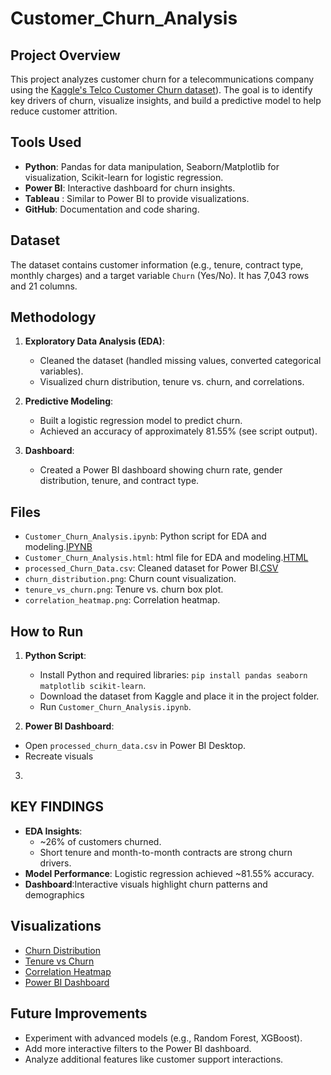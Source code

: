 # Customer_Churn_Analysis

## Project Overview
This project analyzes customer churn for a telecommunications company using the [Kaggle's Telco Customer Churn dataset](https://www.kaggle.com/datasets/blastchar/telco-customer-churn)). The goal is to identify key drivers of churn, visualize insights, and build a predictive model to help reduce customer attrition.

## Tools Used
- **Python**: Pandas for data manipulation, Seaborn/Matplotlib for visualization, Scikit-learn for logistic regression.
- **Power BI**: Interactive dashboard for churn insights.
- **Tableau** : Similar to Power BI to provide visualizations.
- **GitHub**: Documentation and code sharing.

## Dataset
The dataset contains customer information (e.g., tenure, contract type, monthly charges) and a target variable `Churn` (Yes/No). It has 7,043 rows and 21 columns.

## Methodology
1. **Exploratory Data Analysis (EDA)**:
   - Cleaned the dataset (handled missing values, converted categorical variables).
   - Visualized churn distribution, tenure vs. churn, and correlations.
   
2. **Predictive Modeling**:
   - Built a logistic regression model to predict churn.
   - Achieved an accuracy of approximately 81.55% (see script output).

3. **Dashboard**:
   - Created a Power BI dashboard showing churn rate, gender distribution, tenure, and contract type.
      
## Files
- `Customer_Churn_Analysis.ipynb`: Python script for EDA and modeling.[IPYNB](Customer_Churn_Analysis.ipynb)
- `Customer_Churn_Analysis.html`: html file for EDA and modeling.[HTML](Customer_Churn_Analysis.html)
- `processed_Churn_Data.csv`: Cleaned dataset for Power BI.[CSV](processed_Churn_Data.csv)
- `churn_distribution.png`: Churn count visualization.
- `tenure_vs_churn.png`: Tenure vs. churn box plot.
- `correlation_heatmap.png`: Correlation heatmap.
  
## How to Run
1. **Python Script**:
   - Install Python and required libraries: `pip install pandas seaborn matplotlib scikit-learn`.
   - Download the dataset from Kaggle and place it in the project folder.
   - Run `Customer_Churn_Analysis.ipynb`.

2. **Power BI Dashboard**:
- Open `processed_churn_data.csv` in Power BI Desktop.
- Recreate visuals
  
3. 
  
## KEY FINDINGS
- **EDA Insights**:
  - ~26% of customers churned.
  - Short tenure and month-to-month contracts are strong churn drivers.
- **Model Performance**: Logistic regression achieved ~81.55% accuracy.
- **Dashboard**:Interactive visuals highlight churn patterns and demographics

## Visualizations
- [Churn Distribution](Visualizations/churn_distribution.png)
- [Tenure vs Churn](Visualizations/tenure_vs_churn.png)
- [Correlation Heatmap](Visualizations/Correlation_heatmap.png)
- [Power BI Dashboard](Visualizations/Customer_Analysis_Dashboard_PowerBI.png)

## Future Improvements
- Experiment with advanced models (e.g., Random Forest, XGBoost).
- Add more interactive filters to the Power BI dashboard.
- Analyze additional features like customer support interactions.
